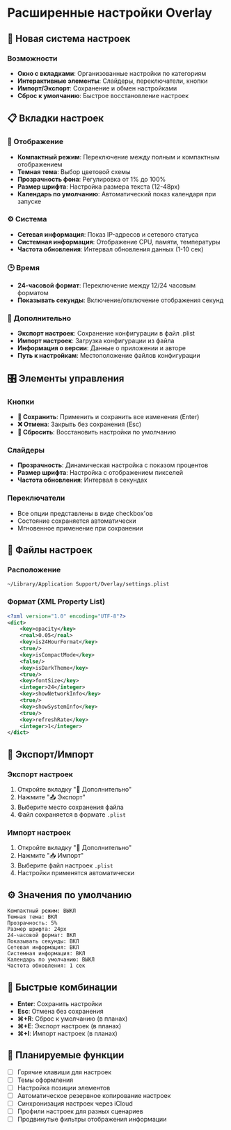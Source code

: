 # Расширенные настройки Overlay

## 🎨 Новая система настроек

### Возможности
- **Окно с вкладками**: Организованные настройки по категориям
- **Интерактивные элементы**: Слайдеры, переключатели, кнопки
- **Импорт/Экспорт**: Сохранение и обмен настройками
- **Сброс к умолчанию**: Быстрое восстановление настроек

## 📋 Вкладки настроек

### 🎨 Отображение
- **Компактный режим**: Переключение между полным и компактным отображением
- **Темная тема**: Выбор цветовой схемы
- **Прозрачность фона**: Регулировка от 1% до 100%
- **Размер шрифта**: Настройка размера текста (12-48px)
- **Календарь по умолчанию**: Автоматический показ календаря при запуске

### ⚙️ Система  
- **Сетевая информация**: Показ IP-адресов и сетевого статуса
- **Системная информация**: Отображение CPU, памяти, температуры
- **Частота обновления**: Интервал обновления данных (1-10 сек)

### 🕒 Время
- **24-часовой формат**: Переключение между 12/24 часовым форматом
- **Показывать секунды**: Включение/отключение отображения секунд

### 🔧 Дополнительно
- **Экспорт настроек**: Сохранение конфигурации в файл .plist
- **Импорт настроек**: Загрузка конфигурации из файла
- **Информация о версии**: Данные о приложении и авторе
- **Путь к настройкам**: Местоположение файлов конфигурации

## 🎛️ Элементы управления

### Кнопки
- **💾 Сохранить**: Применить и сохранить все изменения (Enter)
- **❌ Отмена**: Закрыть без сохранения (Esc)
- **🔄 Сбросить**: Восстановить настройки по умолчанию

### Слайдеры
- **Прозрачность**: Динамическая настройка с показом процентов
- **Размер шрифта**: Настройка с отображением пикселей
- **Частота обновления**: Интервал в секундах

### Переключатели
- Все опции представлены в виде checkbox'ов
- Состояние сохраняется автоматически
- Мгновенное применение при сохранении

## 💾 Файлы настроек

### Расположение
```
~/Library/Application Support/Overlay/settings.plist
```

### Формат (XML Property List)
```xml
<?xml version="1.0" encoding="UTF-8"?>
<dict>
    <key>opacity</key>
    <real>0.05</real>
    <key>is24HourFormat</key>
    <true/>
    <key>isCompactMode</key>
    <false/>
    <key>isDarkTheme</key>
    <true/>
    <key>fontSize</key>
    <integer>24</integer>
    <key>showNetworkInfo</key>
    <true/>
    <key>showSystemInfo</key>
    <true/>
    <key>refreshRate</key>
    <integer>1</integer>
</dict>
```

## 🔄 Экспорт/Импорт

### Экспорт настроек
1. Откройте вкладку "🔧 Дополнительно"
2. Нажмите "📤 Экспорт"
3. Выберите место сохранения файла
4. Файл сохраняется в формате `.plist`

### Импорт настроек
1. Откройте вкладку "🔧 Дополнительно"
2. Нажмите "📥 Импорт"
3. Выберите файл настроек `.plist`
4. Настройки применятся автоматически

## ⚙️ Значения по умолчанию

```
Компактный режим: ВЫКЛ
Темная тема: ВКЛ
Прозрачность: 5%
Размер шрифта: 24px
24-часовой формат: ВКЛ
Показывать секунды: ВКЛ
Сетевая информация: ВКЛ
Системная информация: ВКЛ
Календарь по умолчанию: ВЫКЛ
Частота обновления: 1 сек
```

## 🚀 Быстрые комбинации

- **Enter**: Сохранить настройки
- **Esc**: Отмена без сохранения
- **⌘+R**: Сброс к умолчанию (в планах)
- **⌘+E**: Экспорт настроек (в планах)
- **⌘+I**: Импорт настроек (в планах)

## 🔮 Планируемые функции

- [ ] Горячие клавиши для настроек
- [ ] Темы оформления
- [ ] Настройка позиции элементов
- [ ] Автоматическое резервное копирование настроек
- [ ] Синхронизация настроек через iCloud
- [ ] Профили настроек для разных сценариев
- [ ] Продвинутые фильтры отображения информации
